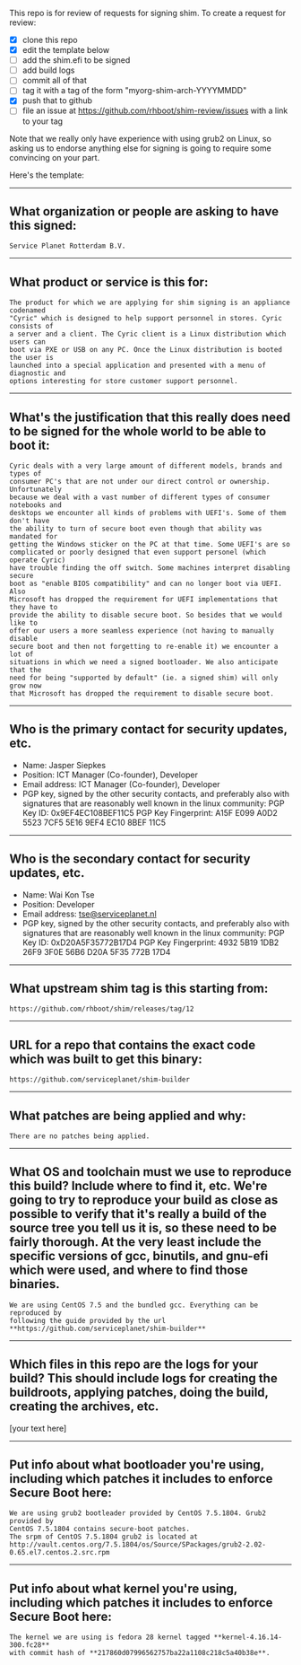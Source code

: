 This repo is for review of requests for signing shim.  To create a request for review:

- [x] clone this repo
- [x] edit the template below
- [ ] add the shim.efi to be signed
- [ ] add build logs
- [ ] commit all of that
- [ ] tag it with a tag of the form "myorg-shim-arch-YYYYMMDD"
- [x] push that to github
- [ ] file an issue at https://github.com/rhboot/shim-review/issues with a link to your tag

Note that we really only have experience with using grub2 on Linux, so asking
us to endorse anything else for signing is going to require some convincing on
your part.

Here's the template:

-------------------------------------------------------------------------------
What organization or people are asking to have this signed:
-------------------------------------------------------------------------------
`Service Planet Rotterdam B.V.`

-------------------------------------------------------------------------------
What product or service is this for:
-------------------------------------------------------------------------------

``` no-highlight
The product for which we are applying for shim signing is an appliance codenamed
"Cyric" which is designed to help support personnel in stores. Cyric consists of
a server and a client. The Cyric client is a Linux distribution which users can
boot via PXE or USB on any PC. Once the Linux distribution is booted the user is
launched into a special application and presented with a menu of diagnostic and
options interesting for store customer support personnel.
```

-------------------------------------------------------------------------------
What's the justification that this really does need to be signed for the whole world to be able to boot it:
-------------------------------------------------------------------------------

``` no-highlight
Cyric deals with a very large amount of different models, brands and types of
consumer PC's that are not under our direct control or ownership. Unfortunately
because we deal with a vast number of different types of consumer notebooks and
desktops we encounter all kinds of problems with UEFI's. Some of them don't have
the ability to turn of secure boot even though that ability was mandated for
getting the Windows sticker on the PC at that time. Some UEFI's are so
complicated or poorly designed that even support personel (which operate Cyric)
have trouble finding the off switch. Some machines interpret disabling secure
boot as "enable BIOS compatibility" and can no longer boot via UEFI. Also
Microsoft has dropped the requirement for UEFI implementations that they have to
provide the ability to disable secure boot. So besides that we would like to
offer our users a more seamless experience (not having to manually disable
secure boot and then not forgetting to re-enable it) we encounter a lot of
situations in which we need a signed bootloader. We also anticipate that the
need for being "supported by default" (ie. a signed shim) will only grow now
that Microsoft has dropped the requirement to disable secure boot.
```

-------------------------------------------------------------------------------
Who is the primary contact for security updates, etc.
-------------------------------------------------------------------------------
- Name: Jasper Siepkes
- Position: ICT Manager (Co-founder), Developer
- Email address: ICT Manager (Co-founder), Developer
- PGP key, signed by the other security contacts, and preferably also with signatures that are reasonably well known in the linux community:
PGP Key ID: 0x9EF4EC108BEF11C5
PGP Key Fingerprint: A15F E099 A0D2 5523 7CF5  5E16 9EF4 EC10 8BEF 11C5

-------------------------------------------------------------------------------
Who is the secondary contact for security updates, etc.
-------------------------------------------------------------------------------
- Name: Wai Kon Tse
- Position: Developer
- Email address: tse@serviceplanet.nl
- PGP key, signed by the other security contacts, and preferably also with signatures that are reasonably well known in the linux community:
PGP Key ID: 0xD20A5F35772B17D4
PGP Key Fingerprint: 4932 5B19 1DB2 26F9 3F0E 56B6 D20A 5F35 772B 17D4

-------------------------------------------------------------------------------
What upstream shim tag is this starting from:
-------------------------------------------------------------------------------
`https://github.com/rhboot/shim/releases/tag/12`

-------------------------------------------------------------------------------
URL for a repo that contains the exact code which was built to get this binary:
-------------------------------------------------------------------------------
`https://github.com/serviceplanet/shim-builder`

-------------------------------------------------------------------------------
What patches are being applied and why:
-------------------------------------------------------------------------------
`There are no patches being applied.`

-------------------------------------------------------------------------------
What OS and toolchain must we use to reproduce this build?  Include where to find it, etc.  We're going to try to reproduce your build as close as possible to verify that it's really a build of the source tree you tell us it is, so these need to be fairly thorough. At the very least include the specific versions of gcc, binutils, and gnu-efi which were used, and where to find those binaries.
-------------------------------------------------------------------------------

``` no-highlight
We are using CentOS 7.5 and the bundled gcc. Everything can be reproduced by
following the guide provided by the url **https://github.com/serviceplanet/shim-builder**
```

-------------------------------------------------------------------------------
Which files in this repo are the logs for your build?   This should include logs for creating the buildroots, applying patches, doing the build, creating the archives, etc.
-------------------------------------------------------------------------------
[your text here]


-------------------------------------------------------------------------------
Put info about what bootloader you're using, including which patches it includes to enforce Secure Boot here:
-------------------------------------------------------------------------------

``` no-highlight
We are using grub2 bootleader provided by CentOS 7.5.1804. Grub2 provided by
CentOS 7.5.1804 contains secure-boot patches.
The srpm of CentOS 7.5.1804 grub2 is located at http://vault.centos.org/7.5.1804/os/Source/SPackages/grub2-2.02-0.65.el7.centos.2.src.rpm
```

-------------------------------------------------------------------------------
Put info about what kernel you're using, including which patches it includes to enforce Secure Boot here:
-------------------------------------------------------------------------------

``` no-highlight
The kernel we are using is fedora 28 kernel tagged **kernel-4.16.14-300.fc28**
with commit hash of **217860d07996562757ba22a1108c218c5a40b38e**.
```
